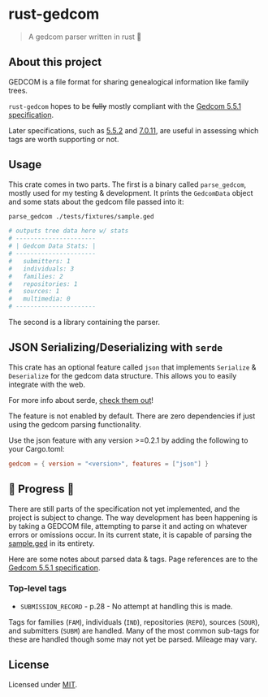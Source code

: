 # rust-gedcom

<!-- <a href="https://crates.io/crates/gedcom"> -->
<!--     <img style="display: inline!important" src="https://img.shields.io/crates/v/gedcom.svg"></img> -->
<!-- </a> -->
<!-- <a href="https://docs.rs/gedcom"> -->
<!--     <img style="display: inline!important" src="https://docs.rs/gedcom/badge.svg"></img> -->
<!-- </a> -->

> A gedcom parser written in rust 🦀

## About this project

GEDCOM is a file format for sharing genealogical information like family trees.

`rust-gedcom` hopes to be ~~fully~~ mostly compliant with the [Gedcom 5.5.1 specification](https://edge.fscdn.org/assets/img/documents/ged551-5bac5e57fe88dd37df0e153d9c515335.pdf).

Later specifications, such as [5.5.2](https://jfcardinal.github.io/GEDCOM-5.5.2/gedcom-5.5.2.html) and [7.0.11](https://gedcom.io/specifications/FamilySearchGEDCOMv7.html#purpose-and-content-of-the-familysearch-gedcom-specification), are useful in assessing which tags are worth supporting or not.

## Usage

This crate comes in two parts. The first is a binary called `parse_gedcom`, mostly used for my testing & development. It prints the `GedcomData` object and some stats about the gedcom file passed into it:
```bash
parse_gedcom ./tests/fixtures/sample.ged

# outputs tree data here w/ stats
# ----------------------
# | Gedcom Data Stats: |
# ----------------------
#   submitters: 1
#   individuals: 3
#   families: 2
#   repositories: 1
#   sources: 1
#   multimedia: 0
# ----------------------
```

The second is a library containing the parser.

## JSON Serializing/Deserializing with `serde`
This crate has an optional feature called `json` that implements `Serialize` & `Deserialize` for the gedcom data structure. This allows you to easily integrate with the web.

For more info about serde, [check them out](https://serde.rs/)!

The feature is not enabled by default. There are zero dependencies if just using the gedcom parsing functionality.

Use the json feature with any version >=0.2.1 by adding the following to your Cargo.toml:
```toml
gedcom = { version = "<version>", features = ["json"] }
```

## 🚧 Progress 🚧

There are still parts of the specification not yet implemented, and the project is subject to change. The way development has been happening is by taking a GEDCOM file, attempting to parse it and acting on whatever errors or omissions occur. In its current state, it is capable of parsing the [sample.ged](tests/fixtures/sample.ged) in its entirety.

Here are some notes about parsed data & tags. Page references are to the [Gedcom 5.5.1 specification](https://edge.fscdn.org/assets/img/documents/ged551-5bac5e57fe88dd37df0e153d9c515335.pdf).

### Top-level tags

* `SUBMISSION_RECORD` - p.28 - No attempt at handling this is made.

Tags for families (`FAM`), individuals (`IND`), repositories (`REPO`), sources (`SOUR`), and submitters (`SUBM`) are handled. Many of the most common sub-tags for these are handled though some may not yet be parsed. Mileage may vary.

## License

Licensed under [MIT](license.md).
